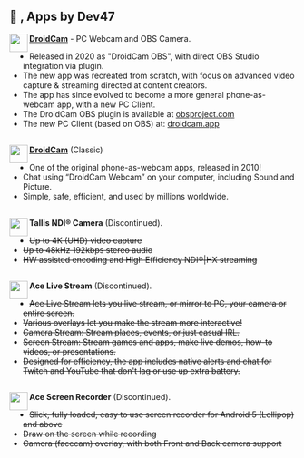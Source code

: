 ## 👋 , Apps by Dev47


<img align="left" width="32" height="32" src="https://files.dev47apps.net/img/dobs-icon.png"> **[DroidCam](https://droidcam.app)** - PC Webcam and OBS Camera.

* Released in 2020 as "DroidCam OBS", with direct OBS Studio integration via plugin.
* The new app was recreated from scratch, with focus on advanced video capture & streaming directed at content creators.
* The app has since evolved to become a more general phone-as-webcam app, with a new PC Client.
* The DroidCam OBS plugin is available at [obsproject.com](https://obsproject.com/forum/resources/droidcam-obs-camera.1308/)
* The new PC Client (based on OBS) at: [droidcam.app](https://droidcam.app)

##

<img align="left" width="32" height="32" src="https://files.dev47apps.net/img/app_icon.png"> **[DroidCam](https://www.dev47apps.com/)** (Classic)

* One of the original phone-as-webcam apps, released in 2010!
* Chat using “DroidCam Webcam” on your computer, including Sound and Picture.
* Simple, safe, efficient, and used by millions worldwide.

##

<img align="left" width="32" height="32" src="https://raw.githubusercontent.com/FortAwesome/Font-Awesome/6.x/svgs/solid/video.svg"> **Tallis NDI® Camera** (Discontinued).

* ~~Up to 4K (UHD) video capture~~
* ~~Up to 48kHz 192kbps stereo audio~~
* ~~HW assisted encoding and High Efficiency NDI®|HX streaming~~

##

<img align="left" width="32" height="32" src="https://files.dev47apps.net/img/ace-stream-icon.png"> **Ace Live Stream** (Discontinued).

* ~~Ace Live Stream lets you live stream, or mirror to PC, your camera or entire screen.~~
* ~~Various overlays let you make the stream more interactive!~~
* ~~Camera Stream: Stream places, events, or just casual IRL.~~
* ~~Screen Stream: Stream games and apps, make live demos, how-to videos, or presentations.~~
* ~~Designed for efficiency, the app includes native alerts and chat for Twitch and YouTube that don't lag or use up extra battery.~~

##

<img align="left" width="32" height="32" src="https://files.dev47apps.net/img/ace-icon.png"> **Ace Screen Recorder** (Discontinued).

* ~~Slick, fully loaded, easy to use screen recorder for Android 5 (Lollipop) and above~~
* ~~Draw on the screen while recording~~
* ~~Camera (facecam) overlay, with both Front and Back camera support~~

